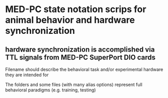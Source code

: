 # MED-PC state notation scrips for animal behavior and hardware synchronization
## hardware synchronization is accomplished via TTL signals from MED-PC SuperPort DIO cards

Filename should describe the behavioral task and/or experimental hardware they are intended for

The folders and some files (with many alias options) represent full behavioral paradigms (e.g. training, testing)
